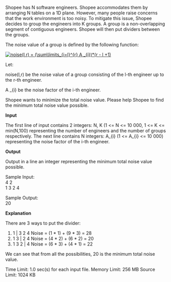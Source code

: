 Shopee has N software engineers. Shopee accommodates them by arranging N tables on a 1D plane. However, many people raise concerns that the work environment is too noisy. To mitigate this issue, Shopee decides to group the engineers into K groups. A group is a non-overlapping segment of contiguous engineers. Shopee will then put dividers between the groups.

 

The noise value of a group is defined by the following function:

<a href="https://www.codecogs.com/eqnedit.php?latex=noise(l,r)&space;=&space;(\sum\limits_{i=l}^{r}&space;A&space;_{i})*(r&space;-&space;l&space;&plus;1)" target="_blank"><img src="https://latex.codecogs.com/gif.latex?noise(l,r)&space;=&space;(\sum\limits_{i=l}^{r}&space;A&space;_{i})*(r&space;-&space;l&space;&plus;1)" title="noise(l,r) = (\sum\limits_{i=l}^{r} A _{i})*(r - l +1)" /></a>


Let:

noise(l,r) be the noise value of a group consisting of the l-th engineer up to the r-th engineer.

A _{i} be the noise factor of the i-th engineer.

 

Shopee wants to minimize the total noise value. Please help Shopee to find the minimum total noise value possible.

 

**Input**

The first line of input contains 2 integers: N, K (1 <= N <= 10 000, 1 <= K <= min(N,100) representing the number of engineers and the number of groups respectively. The next line contains N integers: A_{i} (1 <= A_{i} <= 10 000) representing the noise factor of the i-th engineer.

 

**Output**

Output in a line an integer representing the minimum total noise value possible.

Sample Input: \
4 2 \
1 3 2 4

Sample Output: \
20



**Explanation**

There are 3 ways to put the divider:

1.  1 | 3 2 4
    Noise = (1 * 1) + (9 * 3) = 28
2.  1 3 | 2 4
    Noise = (4 * 2) + (6 * 2) = 20
3.  1 3 2 | 4
    Noise = (6 * 3) + (4 * 1) = 22

We can see that from all the possibilities, 20 is the minimum total noise value.



Time Limit:	1.0 sec(s) for each input file.
Memory Limit:	256 MB
Source Limit:	1024 KB